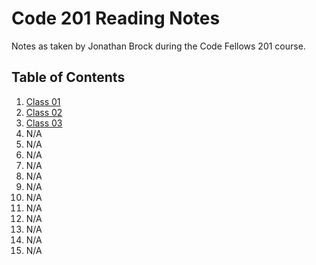 # Code 201 Reading Notes

Notes as taken by Jonathan Brock during the Code Fellows 201 course.

**Table of Contents**
---
1. [Class 01](https://jbrockdev.github.io/reading-notes/class-01)
2. [Class 02](https://jbrockdev.github.io/reading-notes/class-02)
3. [Class 03](https://jbrockdev.github.io/reading-notes/class-03)
4. N/A
5. N/A
6. N/A
7. N/A
8. N/A
9. N/A
10. N/A
11. N/A
12. N/A
13. N/A
14. N/A
15. N/A


